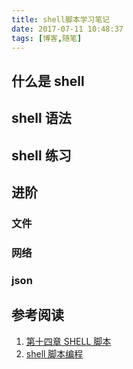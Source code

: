 ```yaml
---
title: shell脚本学习笔记
date: 2017-07-11 10:48:37
tags: [博客,随笔]
---
```

## 什么是 shell

## shell 语法

## shell 练习

## 进阶
### 文件

### 网络

### json


## 参考阅读
1. [第十四章 SHELL 脚本](http://www.92csz.com/study/linux/14.htm)
2. [shell 脚本编程](http://wiki.jikexueyuan.com/project/shell-learning/)
